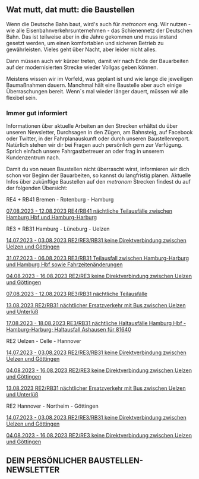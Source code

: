 Wat mutt, dat mutt: die Baustellen
----------

Wenn die Deutsche Bahn baut, wird's auch für *metronom* eng.
Wir nutzen - wie alle Eisenbahnverkehrsunternehmen - das Schienennetz der Deutschen Bahn. Das ist teilweise aber in die Jahre gekommen und muss instand gesetzt werden, um einen komfortablen und sicheren Betrieb zu gewährleisten. Vieles geht über Nacht, aber leider nicht alles.

Dann müssen auch wir kürzer treten, damit wir nach Ende der Bauarbeiten auf der modernisierten Strecke wieder Vollgas geben können.

Meistens wissen wir im Vorfeld, was geplant ist und wie lange die jeweiligen Baumaßnahmen dauern. Manchmal hält eine Baustelle aber auch einige Überraschungen bereit. Wenn´s mal wieder länger dauert, müssen wir alle flexibel sein.

### Immer gut informiert ###

Informationen über aktuelle Arbeiten an den Strecken erhältst du über unseren Newsletter, Durchsagen in den Zügen, am Bahnsteig, auf Facebook oder Twitter, in der Fahrplanauskunft oder durch unseren Baustellenreport. Natürlich stehen wir dir bei Fragen auch persönlich gern zur Verfügung. Sprich einfach unsere Fahrgastbetreuer an oder frag in unserem Kundenzentrum nach.

Damit du von neuen Baustellen nicht überrascht wirst, informieren wir dich schon vor Beginn der Bauarbeiten, so kannst du langfristig planen. Aktuelle Infos über zukünftige Baustellen auf den *metronom* Strecken findest du auf der folgenden Übersicht:

RE4 + RB41 Bremen - Rotenburg - Hamburg

[07.08.2023 - 12.08.2023 RE4/RB41 nächtliche Teilausfälle zwischen Hamburg Hbf und Hamburg-Harburg](https://www.der-metronom.de/baustellen/re4-rb41-naechtliche-teilausfaelle-zwischen-hamburg-hbf-und-hamburg-harburg/)

RE3 + RB31 Hamburg - Lüneburg - Uelzen

[14.07.2023 - 03.08.2023 RE2/RE3/RB31 keine Direktverbindung zwischen Uelzen und Göttingen](https://www.der-metronom.de/baustellen/re2-re3-rb31-keine-direktverbindung-zwischen-uelzen-und-goettingen/)

[31.07.2023 - 06.08.2023 RE3/RB31 Teilausfall zwischen Hamburg-Harburg und Hamburg Hbf sowie Fahrzeitenänderungen](https://www.der-metronom.de/baustellen/re3-rb31-teilausfall-zwischen-hamburg-harburg-und-hamburg-hbf-2/)

[04.08.2023 - 16.08.2023 RE2/RE3 keine Direktverbindung zwischen Uelzen und Göttingen](https://www.der-metronom.de/baustellen/re2-re3-keine-direktverbindung-zwischen-uelzen-und-goettingen/)

[07.08.2023 - 12.08.2023 RE3/RB31 nächtliche Teilausfälle](https://www.der-metronom.de/baustellen/re3-rb31-naechtliche-teilausfaelle/)

[13.08.2023 RE2/RB31 nächtlicher Ersatzverkehr mit Bus zwischen Uelzen und Unterlüß](https://www.der-metronom.de/baustellen/re2-rb31-naechtlicher-ersatzverkehr-mit-bus-zwischen-uelzen-und-unterluess/)

[17.08.2023 - 18.08.2023 RE3/RB31 nächtliche Haltausfälle Hamburg Hbf - Hamburg-Harburg; Haltausfall Ashausen für 81640](https://www.der-metronom.de/baustellen/re3-rb31-naechtliche-haltausfaelle-hamburg-hbf-hamburg-harburg-haltausfall-ashausen-fuer-81640/)

RE2 Uelzen - Celle - Hannover

[14.07.2023 - 03.08.2023 RE2/RE3/RB31 keine Direktverbindung zwischen Uelzen und Göttingen](https://www.der-metronom.de/baustellen/re2-re3-rb31-keine-direktverbindung-zwischen-uelzen-und-goettingen/)

[04.08.2023 - 16.08.2023 RE2/RE3 keine Direktverbindung zwischen Uelzen und Göttingen](https://www.der-metronom.de/baustellen/re2-re3-keine-direktverbindung-zwischen-uelzen-und-goettingen/)

[13.08.2023 RE2/RB31 nächtlicher Ersatzverkehr mit Bus zwischen Uelzen und Unterlüß](https://www.der-metronom.de/baustellen/re2-rb31-naechtlicher-ersatzverkehr-mit-bus-zwischen-uelzen-und-unterluess/)

RE2 Hannover - Northeim - Göttingen

[14.07.2023 - 03.08.2023 RE2/RE3/RB31 keine Direktverbindung zwischen Uelzen und Göttingen](https://www.der-metronom.de/baustellen/re2-re3-rb31-keine-direktverbindung-zwischen-uelzen-und-goettingen/)

[04.08.2023 - 16.08.2023 RE2/RE3 keine Direktverbindung zwischen Uelzen und Göttingen](https://www.der-metronom.de/baustellen/re2-re3-keine-direktverbindung-zwischen-uelzen-und-goettingen/)

DEIN PERSÖNLICHER BAUSTELLEN-NEWSLETTER
----------
